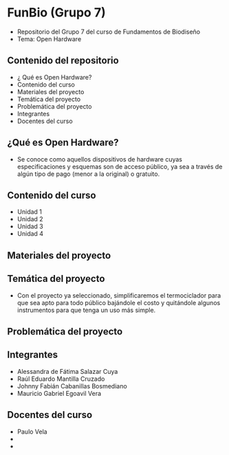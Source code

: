 # FunBio (Grupo 7)
- Repositorio del Grupo 7 del curso de Fundamentos de Biodiseño
- Tema: Open Hardware
## Contenido del repositorio 
- ¿ Qué es Open Hardware?
- Contenido del curso
- Materiales del proyecto
- Temática del proyecto
- Problemática del proyecto
- Integrantes
- Docentes del curso
## ¿Qué es Open Hardware?
- Se conoce como aquellos dispositivos de hardware cuyas especificaciones y esquemas son de acceso público, ya sea a través de algún tipo de pago (menor a la original) o gratuito.

## Contenido del curso
- Unidad 1
- Unidad 2
- Unidad 3
- Unidad 4 
## Materiales del proyecto

## Temática del proyecto
- Con el proyecto ya seleccionado, simplificaremos el termociclador para que sea apto para todo público bajándole el costo y quitándole algunos instrumentos para que tenga un uso más simple.

## Problemática del proyecto

## Integrantes
- Alessandra de Fátima Salazar Cuya
- Raúl Eduardo Mantilla Cruzado
- Johnny Fabián Cabanillas Bosmediano
- Mauricio Gabriel Egoavil Vera
## Docentes del curso
- Paulo Vela
-
-
